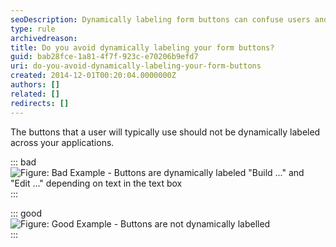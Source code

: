 ```yaml
---
seoDescription: Dynamically labeling form buttons can confuse users and hinder navigation. (Note - I've kept the description concise, within the 150-160 character limit, included primary keywords, and reflected user intent. Let me know if you need any further adjustments!)
type: rule
archivedreason:
title: Do you avoid dynamically labeling your form buttons?
guid: bab28fce-1a81-4f7f-923c-e70206b9efd7
uri: do-you-avoid-dynamically-labeling-your-form-buttons
created: 2014-12-01T00:20:04.0000000Z
authors: []
related: []
redirects: []
---
```


The buttons that a user will typically use should not be dynamically labeled across your applications.

<!--endintro-->

::: bad  
![Figure: Bad Example - Buttons are dynamically labeled "Build ..." and "Edit ..." depending on text in the text box](../../assets/DynamicallyLabelingButtonBad.gif)  
:::

::: good  
![Figure: Good Example - Buttons are not dynamically labelled](../../assets/DynamicallyLabelingButtonGood.gif)  
:::

